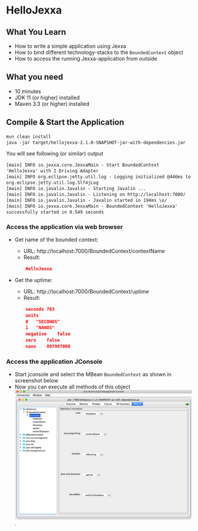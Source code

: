 # HelloJexxa

## What You Learn

* How to write a simple application using Jexxa
* How to bind different technology-stacks to the `BoundedContext` object
* How to access the running Jexxa-application from outside

## What you need

*   10 minutes
*   JDK 11 (or higher) installed 
*   Maven 3.3 (or higher) installed

## Compile & Start the Application

```console                                                          
mvn clean install
java -jar target/hellojexxa-2.1.0-SNAPSHOT-jar-with-dependencies.jar
```
You will see following (or similar) output
```console
[main] INFO io.jexxa.core.JexxaMain - Start BoundedContext 'HelloJexxa' with 2 Driving Adapter 
[main] INFO org.eclipse.jetty.util.log - Logging initialized @446ms to org.eclipse.jetty.util.log.Slf4jLog
[main] INFO io.javalin.Javalin - Starting Javalin ...
[main] INFO io.javalin.Javalin - Listening on http://localhost:7000/
[main] INFO io.javalin.Javalin - Javalin started in 194ms \o/
[main] INFO io.jexxa.core.JexxaMain - BoundedContext 'HelloJexxa' successfully started in 0.549 seconds
```

### Access the application via web browser
*   Get name of the bounded context:
    *   URL: http://localhost:7000/BoundedContext/contextName
    *   Result: 
    ```Json 
        HelloJexxa 
    ```
    
*   Get the uptime: 
    *   URL: http://localhost:7000/BoundedContext/uptime
    * Result: 
    ```Json 
        seconds	703
        units	
        0	"SECONDS"
        1	"NANOS"
        negative	false
        zero	false
        nano	807987000
    ```


### Access the application JConsole
* Start jconsole and select the MBean `BoundedContext` as shown in screenshot below
* Now you can execute all methods of this object 
![JConsole](images/JConsole.png). 






